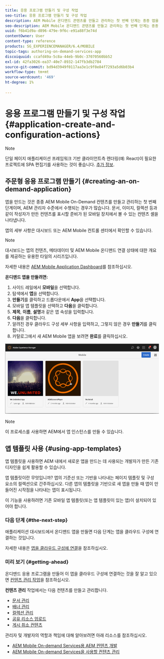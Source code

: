 ```yaml
---
title: 응용 프로그램 만들기 및 구성 작업
seo-title: 응용 프로그램 만들기 및 구성 작업
description: AEM Mobile 온디맨드 콘텐츠를 만들고 관리하는 첫 번째 단계는 종종 앱을 만드는 것입니다. 자세한 내용은 이 페이지를 참조하십시오.
seo-description: AEM Mobile 온디맨드 콘텐츠를 만들고 관리하는 첫 번째 단계는 종종 앱을 만드는 것입니다. 자세한 내용은 이 페이지를 참조하십시오.
uuid: f6b41d9a-d896-479e-9f6c-e91a88f3e74d
contentOwner: User
content-type: reference
products: SG_EXPERIENCEMANAGER/6.4/MOBILE
topic-tags: authoring-on-demand-services-app
discoiquuid: ccafd49a-5c8a-44eb-9b0c-37070560bb52
exl-id: 42fa3026-ea37-40e7-8932-147fb3db2784
source-git-commit: bd94d3949f0117aa3e1c9f0e84f7293a5d6b03b4
workflow-type: tm+mt
source-wordcount: '469'
ht-degree: 1%

---
```


# 응용 프로그램 만들기 및 구성 작업{#application-create-and-configuration-actions}

>[!NOTE]
>
>단일 페이지 애플리케이션 프레임워크 기반 클라이언트측 렌더링(예: React)이 필요한 프로젝트에 SPA 편집기를 사용하는 것이 좋습니다. [추가 정보](/help/sites-developing/spa-overview.md).

## 주문형 응용 프로그램 만들기 {#creating-an-on-demand-application}

앱을 만드는 것은 종종 AEM Mobile On-Demand 컨텐츠를 만들고 관리하는 첫 번째 단계이며, AEM 관리자 수준에서 수행되는 경우가 많습니다. 문서, 이미지, 컬렉션 등과 같이 작성자가 만든 컨텐츠를 표시할 준비가 된 모바일 장치에서 볼 수 있는 컨텐츠 셸을 나타냅니다.

앱의 세부 사항은 대시보드 또는 AEM Mobile 컨트롤 센터에서 확인할 수 있습니다.

>[!NOTE]
>
>대시보드는 앱의 컨텐츠, 메타데이터 및 AEM Mobile 온디맨드 연결 상태에 대한 개요를 제공하는 유용한 타일의 시리즈입니다.
>
>자세한 내용은 [AEM Mobile Application Dashboard](/help/mobile/mobile-apps-ondemand-application-dashboard.md)를 참조하십시오.

**온디맨드 앱을 만들려면:**

1. 사이드 레일에서 **모바일**&#x200B;을 선택합니다.
1. 탐색에서 **앱**&#x200B;을 선택합니다.
1. **만들기**&#x200B;를 클릭하고 드롭다운에서 **App**&#x200B;을 선택합니다.
1. 모바일 앱 템플릿을 선택하고 **다음**&#x200B;을 클릭합니다.
1. **제목**, **이름**, **설명**&#x200B;과 같은 앱 속성을 입력합니다.
1. **다음**&#x200B;을 클릭합니다.
1. 알려진 경우 클라우드 구성 세부 사항을 입력하고, 그렇지 않은 경우 **만들기**&#x200B;를 클릭합니다.
1. 카탈로그에서 새 AEM Mobile 앱을 보려면 **완료**&#x200B;를 클릭하십시오.

![chlimage_1](assets/chlimage_1.gif)

>[!NOTE]
>
>이 프로세스를 사용하면 AEM에서 앱 인스턴스를 만들 수 있습니다.

## 앱 템플릿 사용 {#using-app-templates}

앱 템플릿을 사용하면 AEM 내에서 새로운 앱을 만드는 데 사용되는 개발자가 만든 기존 디자인을 쉽게 활용할 수 있습니다.

앱 템플릿이란 무엇입니까? 앱의 기준선 또는 기반을 나타내는 페이지 템플릿 및 구성 요소의 컬렉션으로 간주하십시오.
다른 앱의 템플릿을 기반으로 새 앱을 만들 때 앱이 만들어진 시작점을 나타내는 앱이 표시됩니다.

이 기능을 사용하려면 기존 모바일 앱 템플릿(또는 앱 템플릿이 있는 앱)이 설치되어 있어야 합니다.

### 다음 단계 {#the-next-step}

애플리케이션 대시보드에서 온디맨드 앱을 만들면 다음 단계는 앱을 클라우드 구성에 연결하는 것입니다.

자세한 내용은 [앱을 클라우드 구성에 연결](/help/mobile/mobile-on-demand-associating-an-on-demand-app-to-cloud-configuration.md)을 참조하십시오.

### 미리 보기 {#getting-ahead}

온디맨드 응용 프로그램을 만들어 이 앱을 클라우드 구성에 연결하는 것을 잘 알고 있으면 [컨텐츠 관리 작업](/help/mobile/mobile-apps-ondemand-manage-content-ondemand.md)을 참조하십시오.

**컨텐츠 관리** 작업에서는 다음 컨텐츠를 만들고 관리합니다.

* [문서 관리](/help/mobile/mobile-on-demand-managing-articles.md)
* [배너 관리](/help/mobile/mobile-on-demand-managing-banners.md)
* [컬렉션 관리](/help/mobile/mobile-on-demand-managing-collections.md)
* [공유 리소스 업로드](/help/mobile/mobile-on-demand-shared-resources.md)
* [게시 취소 컨텐츠](/help/mobile/mobile-on-demand-publishing-unpublishing.md)

관리자 및 개발자의 역할과 책임에 대해 알아보려면 아래 리소스를 참조하십시오.

* [AEM Mobile On-demand Services용 AEM 컨텐츠 개발](/help/mobile/aem-mobile-on-demand.md)
* [AEM Mobile On-demand Services을 사용할 컨텐츠 관리](/help/mobile/aem-mobile.md)
